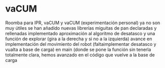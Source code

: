 # vaCUM
Roomba para IPR, vaCUM y vaCUM (experimentación personal) ya no son muy útiles
se han añadido nuevas librerías
miguitas de pan declaradas y rellenadas
implementado aproximación al algoritmo de desatasco y una función de explorar (gira a la derecha y si no a la izquierda)
avance en implementación del movimiento del robot (faltaimplementar desatasco y vualta a base de carga)
en main (donde se pone la función sin tenerla totalmente clara, hemos avanzado en el código que vuelve a la base de carga

